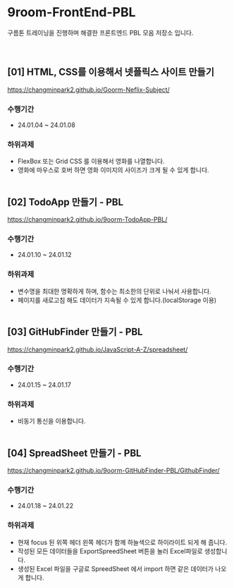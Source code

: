 # 9room-FrontEnd-PBL
구름톤 트레이닝을 진행하며 해결한 프론트엔드 PBL 모음 저장소 입니다.  
<br><br>

## [01] HTML, CSS를 이용해서 넷플릭스 사이트 만들기
https://changminpark2.github.io/Goorm-Neflix-Subject/

### 수행기간
* 24.01.04 ~ 24.01.08

### 하위과제
* FlexBox 또는 Grid CSS 를 이용해서 영화를 나열합니다.
* 영화에 마우스로 호버 하면 영화 이미지의 사이즈가 크게 될 수 있게 합니다.
<br><br>

## [02] TodoApp 만들기 - PBL
https://changminpark2.github.io/9oorm-TodoApp-PBL/

### 수행기간
* 24.01.10 ~ 24.01.12

### 하위과제
* 변수명을 최대한 명확하게 하며, 함수는 최소한의 단위로 나눠서 사용합니다.
* 페이지를 새로고침 해도 데이터가 지속될 수 있게 합니다.(localStorage 이용)
<br><br>

## [03] GitHubFinder 만들기 - PBL
https://changminpark2.github.io/JavaScript-A-Z/spreadsheet/

### 수행기간
* 24.01.15 ~ 24.01.17

### 하위과제
* 비동기 통신을 이용합니다.
<br><br>

## [04] SpreadSheet 만들기 - PBL
https://changminpark2.github.io/9oorm-GitHubFinder-PBL/GithubFinder/

### 수행기간
* 24.01.18 ~ 24.01.22

### 하위과제
* 현재 focus 된 위쪽 헤더 왼쪽 헤더가 함께 하늘색으로 하이라이트 되게 해 줍니다.
* 작성된 모든 데이터들을 ExportSpreedSheet 버튼을 눌러 Excel파일로 생성합니다.
* 생성된 Excel 파일을 구글로 SpreedSheet 에서 import 하면 같은 데이터가 나오게 합니다. 
<br>


